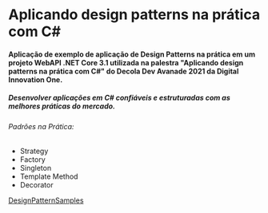 # Aplicando design patterns na prática com C#

#### Aplicação de exemplo de aplicação de Design Patterns na prática em um projeto WebAPI .NET Core 3.1 utilizada na palestra "Aplicando design patterns na prática com C#" do Decola Dev Avanade 2021 da Digital Innovation One.

##### Desenvolver aplicações em C# confiáveis e estruturadas com as melhores práticas do mercado.

###### Padrões na Prática:
- Strategy
- Factory
- Singleton
- Template Method
- Decorator

[DesignPatternSamples](https://github.com/JM-2/Aplicando-DesignPatterns-CSharp/tree/master/DesignPatternSamples-main)
